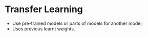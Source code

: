 # Transfer Learning

- Use pre-trained models or parts of models for another model;
- Uses previous learnt weights.
